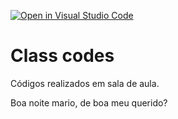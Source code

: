 [![Open in Visual Studio Code](https://classroom.github.com/assets/open-in-vscode-f059dc9a6f8d3a56e377f745f24479a46679e63a5d9fe6f495e02850cd0d8118.svg)](https://classroom.github.com/online_ide?assignment_repo_id=5445738&assignment_repo_type=AssignmentRepo)
# Class codes

Códigos realizados em sala de aula.


Boa noite mario, de boa meu querido?